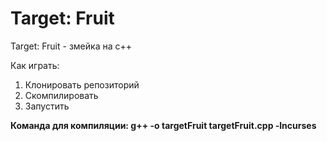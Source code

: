 # Target: Fruit

Target: Fruit - змейка на с++

Как играть:
1. Клонировать репозиторий
3. Скомпилировать
4. Запустить

**Команда для компиляции: g++ -o targetFruit targetFruit.cpp -lncurses**
